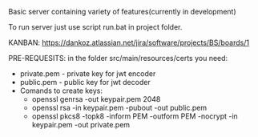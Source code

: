 Basic server containing variety of features(currently in development)

To run server just use script run.bat in project folder.


KANBAN: https://dankoz.atlassian.net/jira/software/projects/BS/boards/1

PRE-REQUESITS:
   in the folder src/main/resources/certs you need:
   - private.pem - private key for jwt encoder
   - public.pem - public key for jwt decoder
   - Comands to create keys:
     - openssl genrsa -out keypair.pem 2048
     - openssl rsa -in keypair.pem -pubout -out public.pem
     - openssl pkcs8 -topk8 -inform PEM -outform PEM -nocrypt -in keypair.pem -out private.pem

   
